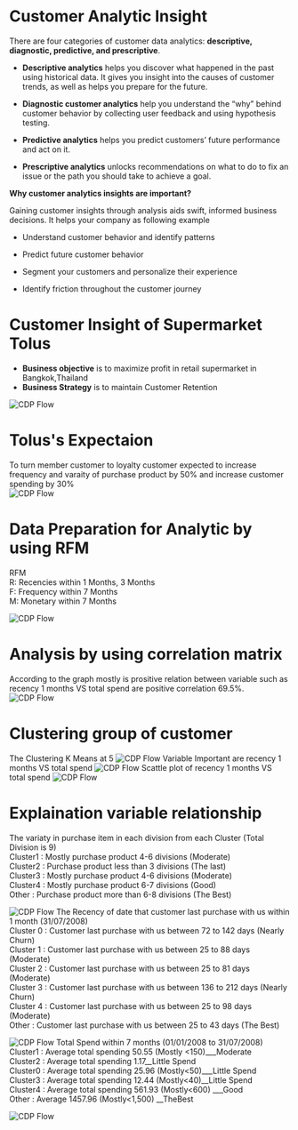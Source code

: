 # Customer Analytic Insight     
There are four categories of customer data analytics: **descriptive, diagnostic, predictive, and prescriptive**.     

- **Descriptive analytics**  helps you discover what happened in the past using historical data. It gives you insight into the causes of customer trends, as well as helps you prepare for the future.     

- **Diagnostic customer analytics** help you understand the “why” behind customer behavior by collecting user feedback and using hypothesis testing.     

- **Predictive analytics** helps you predict customers’ future performance and act on it.     

- **Prescriptive analytics** unlocks recommendations on what to do to fix an issue or the path you should take to achieve a goal.       

**Why customer analytics insights are important?**     

Gaining customer insights through analysis aids swift, informed business decisions. It helps your company as following example     

- Understand customer behavior and identify patterns
  
- Predict future customer behavior
  
- Segment your customers and personalize their experience
  
- Identify friction throughout the customer journey

# Customer Insight of Supermarket Tolus     

- **Business objective** is to maximize profit in retail supermarket in Bangkok,Thailand  
- **Business Strategy** is to maintain Customer Retention  

![CDP Flow](https://github.com/Pinnun/MADT8101-Seminar-in-Advanced-Analytic/blob/0e5c3d056e1b95c76d27b0fc8d2e8f5d5f04c7e3/2%20Customer%20Insight%20Analysis/Raw%20Data/Brand.png)
# Tolus's Expectaion
To turn member customer to loyalty customer expected to increase frequency and varaity of purchase product by 50% and increase customer spending by 30%  
![CDP Flow](https://github.com/Pinnun/MADT8101-Seminar-in-Advanced-Analytic/blob/0e5c3d056e1b95c76d27b0fc8d2e8f5d5f04c7e3/2%20Customer%20Insight%20Analysis/Raw%20Data/Expectations.png)
# Data Preparation for Analytic by using RFM
RFM  
R: Recencies within 1 Months, 3 Months   
F: Frequency within 7 Months  
M: Monetary within 7 Months  

![CDP Flow](https://github.com/Pinnun/MADT8101-Seminar-in-Advanced-Analytic/blob/0e5c3d056e1b95c76d27b0fc8d2e8f5d5f04c7e3/2%20Customer%20Insight%20Analysis/Raw%20Data/RFM%20Data.png)
# Analysis by using correlation matrix
According to the graph mostly is prositive relation between variable such as recency 1 months VS total spend are positive correlation 69.5%.
![CDP Flow](https://github.com/Pinnun/MADT8101-Seminar-in-Advanced-Analytic/blob/0e5c3d056e1b95c76d27b0fc8d2e8f5d5f04c7e3/2%20Customer%20Insight%20Analysis/Raw%20Data/Corrlation%20matrix.png)
# Clustering group of customer
The Clustering K Means at 5
![CDP Flow](https://github.com/Pinnun/MADT8101-Seminar-in-Advanced-Analytic/blob/0e5c3d056e1b95c76d27b0fc8d2e8f5d5f04c7e3/2%20Customer%20Insight%20Analysis/Raw%20Data/Result.png)
Variable Important are recency 1 months VS total spend
![CDP Flow](https://github.com/Pinnun/MADT8101-Seminar-in-Advanced-Analytic/blob/5134cd0e81d65d9cf11a220849aa68783ff42ace/2%20Customer%20Insight%20Analysis/Raw%20Data/Viriable%20importance.png)
Scattle plot of recency 1 months VS total spend
![CDP Flow](https://github.com/Pinnun/MADT8101-Seminar-in-Advanced-Analytic/blob/0e5c3d056e1b95c76d27b0fc8d2e8f5d5f04c7e3/2%20Customer%20Insight%20Analysis/Raw%20Data/ScatterPlot.png)
# Explaination variable relationship
The variaty in purchase item in each division from each Cluster (Total Division is 9)  
Cluster1 :  Mostly purchase product 4-6 divisions (Moderate)  
Cluster2 : Purchase product less than 3 divisions (The last)  
Cluster3 : Mostly purchase product 4-6 divisions  (Moderate)  
Cluster4 : Mostly purchase product 6-7 divisions (Good)  
Other : Purchase product more than 6-8 divisions (The Best)  

![CDP Flow](https://github.com/Pinnun/MADT8101-Seminar-in-Advanced-Analytic/blob/0e5c3d056e1b95c76d27b0fc8d2e8f5d5f04c7e3/2%20Customer%20Insight%20Analysis/Raw%20Data/ClusterbyFrequencyDivision.png)
The Recency of date that customer last purchase with us within 1 month (31/07/2008)  
Cluster 0 : Customer last purchase with us between 72 to 142 days (Nearly Churn)  
Cluster 1 : Customer last purchase with us between 25 to 88 days (Moderate)  
Cluster 2 : Customer last purchase with us between 25 to 81 days (Moderate)  
Cluster 3 : Customer last purchase with us between 136 to 212 days (Nearly Churn)  
Cluster 4 : Customer last purchase with us between 25 to 98 days (Moderate)  
Other : Customer last purchase with us between 25 to 43 days (The Best)  

![CDP Flow](https://github.com/Pinnun/MADT8101-Seminar-in-Advanced-Analytic/blob/0e5c3d056e1b95c76d27b0fc8d2e8f5d5f04c7e3/2%20Customer%20Insight%20Analysis/Raw%20Data/ClusterbyRecency1Month.png) 
Total Spend within 7 months (01/01/2008 to 31/07/2008)  
Cluster1 : Average total spending 50.55 (Mostly <150)___Moderate  
Cluster2 : Average total spending 1.17__Little Spend  
Cluster0 : Average total spending 25.96 (Mostly<50)___Little Spend  
Cluster3 : Average total spending 12.44 (Mostly<40)__Little Spend  
Cluster4 : Average total spending 561.93 (Mostly<600) ___Good  
Other : Average 1457.96 (Mostly<1,500) __TheBest  

![CDP Flow](https://github.com/Pinnun/MADT8101-Seminar-in-Advanced-Analytic/blob/0e5c3d056e1b95c76d27b0fc8d2e8f5d5f04c7e3/2%20Customer%20Insight%20Analysis/Raw%20Data/ClusterbyTotalSpend.png)

